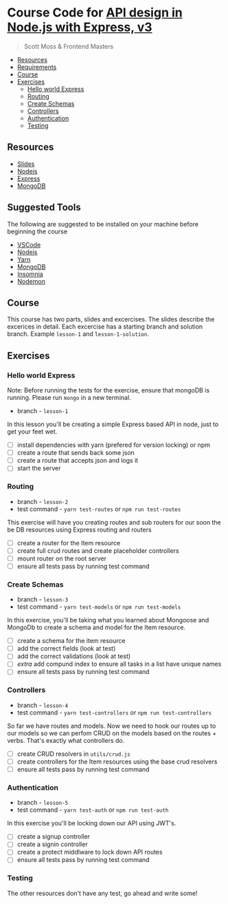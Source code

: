 # Course Code for [API design in Node.js with Express, v3](https://frontendmasters.com/courses/api-design-nodejs-v3/)
> Scott Moss & Frontend Masters

- [Resources](#resources)
- [Requirements](#requirements)
- [Course](#course)
- [Exercises](#excercises)
  - [Hello world Express](#hello-world-express)
  - [Routing](#routing)
  - [Create Schemas](#create-schemas)
  - [Controllers](#controllers)
  - [Authentication](#authentication)
  - [Testing](#testing)

## Resources
* [Slides](https://slides.com/scotups/api-design-in-node-with-express-v3)
* [Nodejs](https://nodejs.org/en/)
* [Express](https://expressjs.com/)
* [MongoDB](https://www.mongodb.com/)

## Suggested Tools
The following are suggested to be installed on your machine before beginning the course
* [VSCode](https://code.visualstudio.com/)
* [Nodejs](https://nodejs.org/en/)
* [Yarn](https://yarnpkg.com/lang/en/docs/install/)
* [MongoDB](https://docs.mongodb.com/manual/administration/install-community/)
* [Insomnia](https://insomnia.rest/)
* [Nodemon](https://nodemon.io/)

## Course
This course has two parts, slides and excercises. The slides describe the excerices in detail. Each excercise has a starting branch and solution branch. Example `lesson-1` and `lesson-1-solution`.
## Exercises
### Hello world Express

Note: Before running the tests for the exercise, ensure that mongoDB is running. Please run `mongo` in a new terminal.

* branch - `lesson-1`

In this lesson you'll be creating a simple Express based API in node, just to get your feet wet.
- [ ] install dependencies with yarn (prefered for version locking) or npm
- [ ] create a route that sends back some json
- [ ] create a route that accepts json and logs it
- [ ] start the server

### Routing
* branch - `lesson-2`
* test command - `yarn test-routes` or `npm run test-routes`

This exercise will have you creating routes and sub routers for our soon the be DB resources using Express routing and routers
- [ ] create a router for the Item resource
- [ ] create full crud routes and create placeholder controllers
- [ ] mount router on the root server
- [ ] ensure all tests pass by running test command

### Create Schemas
* branch - `lesson-3`
* test command - `yarn test-models` or `npm run test-models`

In this exercise, you'll be taking what you learned about Mongoose and MongoDb to create a schema and model for the Item resource.

- [ ] create a schema for the item resource
- [ ] add the correct fields (look at test)
- [ ] add the correct validations (look at test)
- [ ] *extra* add compund index to ensure all tasks in a list have unique names
- [ ] ensure all tests pass by running test command

### Controllers
* branch - `lesson-4`
* test command - `yarn test-controllers` or `npm run test-controllers`

So far we have routes and models. Now we need to hook our routes up to our models so we can perfom CRUD on the models based on the routes + verbs. That's exactly what controllers do.

- [ ] create CRUD resolvers in `utils/crud.js`
- [ ] create controllers for the Item resources using the base crud resolvers
- [ ] ensure all tests pass by running test command

### Authentication
* branch - `lesson-5`
* test command - `yarn test-auth` or `npm run test-auth`

In this exercise you'll be locking down our API using JWT's.

- [ ] create a signup controller
- [ ] create a signin controller
- [ ] create a protect middlware to lock down API routes
- [ ] ensure all tests pass by running test command

### Testing
The other resources don't have any test, go ahead and write some!
